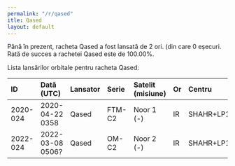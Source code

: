 ```yaml
---
permalink: "/r/qased"
itle: Qased
layout: default
---
```


Până în prezent, racheta Qased a fost lansată de 2 ori.
(din care 0 eșecuri.
Rată de succes a rachetei Qased este de 100.00%.

Lista lansărilor orbitale pentru racheta Qased:


| ID       | Dată (UTC)       | Lansator   | Serie   | Satelit (misiune)   | Or   | Centru    | R   |
|:---------|:-----------------|:-----------|:--------|:--------------------|:-----|:----------|:----|
| 2020-024 | 2020-04-22 0358  | Qased      | FTM-C2  | Noor 1 (-)          | IR   | SHAHR+LP1 | S   |
| 2022-024 | 2022-03-08 0506? | Qased      | OM-C2   | Noor 2 (-)          | IR   | SHAHR+LP1 | S   |


